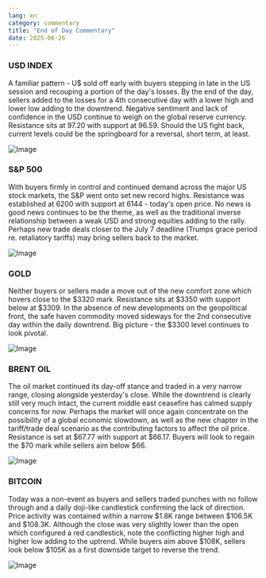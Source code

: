 ```yaml
---
lang: en
category: commentary
title: "End of Day Commentary"
date: 2025-06-26
---
```


### USD INDEX

A familiar pattern - U$ sold off early with buyers stepping in late in the US session and recouping a portion of the day's losses. By the end of the day, sellers added to the losses for a 4th consecutive day with a lower high and lower low adding to the downtrend. Negative sentiment and lack of confidence in the USD continue to weigh on the global reserve currency. Resistance sits at 97.20 with support at 96.59. Should the US fight back, current levels could be the springboard for a reversal, short term, at least.   

![Image](https://markleighedu.github.io/img/Jun-2025/26-Jun-2025/usdindex.jpg)

### S&P 500

With buyers firmly in control and continued demand across the major US stock markets, the S&P went onto set new record highs. Resistance was established at 6200 with support at 6144 - today's open price. No news is good news continues to be the theme, as well as the traditional inverse relationship between a weak USD and strong equities adding to the rally. Perhaps new trade deals closer to the July 7 deadline (Trumps grace period re. retaliatory tariffs) may bring sellers back to the market.

![Image](https://markleighedu.github.io/img/Jun-2025/26-Jun-2025/sp500.jpg)

### GOLD

Neither buyers or sellers made a move out of the new comfort zone which hovers close to the $3320 mark. Resistance sits at $3350 with support below at $3309. In the absence of new developments on the geopolitical front, the safe haven commodity moved sideways for the 2nd consecutive day within the daily downtrend. Big picture - the $3300 level continues to look pivotal.

![Image](https://markleighedu.github.io/img/Jun-2025/26-Jun-2025/gold.jpg)

### BRENT OIL

The oil market continued its day-off stance and traded in a very narrow range, closing alongside yesterday's close. While the downtrend is clearly still very much intact, the current middle east ceasefire has calmed supply concerns for now. Perhaps the market will once again concentrate on the possibility of a global economic slowdown, as well as the new chapter in the tariff/trade deal scenario as the contributing factors to affect the oil price. Resistance is set at $67.77 with support at $66.17. Buyers will look to regain the $70 mark while sellers aim below $66.

![Image](https://markleighedu.github.io/img/Jun-2025/26-Jun-2025/brentoil.jpg)

### BITCOIN

Today was a non-event as buyers and sellers traded punches with no follow through and a daily doji-like candlestick confirming the lack of direction. Price activity was contained within a narrow $1.8K range between $106.5K and $108.3K. Although the close was very slightly lower than the open which configured a red candlestick, note the conflicting higher high and higher low adding to the uptrend. While buyers aim above $108K, sellers look below $105K as a first downside target to reverse the trend.

![Image](https://markleighedu.github.io/img/Jun-2025/26-Jun-2025/bitcoin.jpg)

